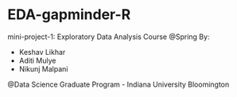 # EDA-gapminder-R
 
mini-project-1: Exploratory Data Analysis Course @Spring
By:

- Keshav Likhar
- Aditi Mulye
- Nikunj Malpani

@Data Science Graduate Program - Indiana University Bloomington

